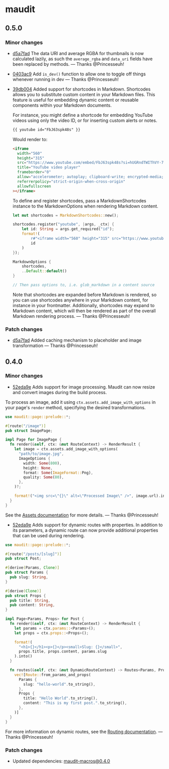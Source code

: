 # maudit

## 0.5.0

### Minor changes

- [d5a7fad](https://github.com/bruits/maudit/commit/d5a7fad563e9642be46b24d8db500e753c1175f5) The data URI and average RGBA for thumbnails is now calculated lazily, as such the `average_rgba` and `data_uri` fields have been replaced by methods. — Thanks @Princesseuh!
- [0403ac9](https://github.com/bruits/maudit/commit/0403ac9996f9d4e79945758fe06e7510729e383e) Add `is_dev()` function to allow one to toggle off things whenever running in dev — Thanks @Princesseuh!
- [39db004](https://github.com/bruits/maudit/commit/39db004b63ab7aa582a92593082e1261bae55b92) Added support for shortcodes in Markdown. Shortcodes allows you to substitute custom content in your Markdown files. This feature is useful for embedding dynamic content or reusable components within your Markdown documents.
  
  For instance, you might define a shortcode for embedding YouTube videos using only the video ID, or for inserting custom alerts or notes.
  
  ```markdown
  {{ youtube id="FbJ63spk48s" }}
  ```
  
  Would render to:
  
  ```html
  <iframe
    width="560"
    height="315"
    src="https://www.youtube.com/embed/FbJ63spk48s?si=hUGRndTWIThVY-72"
    title="YouTube video player"
    frameborder="0"
    allow="accelerometer; autoplay; clipboard-write; encrypted-media; gyroscope; picture-in-picture; web-share"
    referrerpolicy="strict-origin-when-cross-origin"
    allowfullscreen
  ></iframe>
  ```
  
  To define and register shortcodes, pass a MarkdownShortcodes instance to the MarkdownOptions when rendering Markdown content.
  
  ```rust
  let mut shortcodes = MarkdownShortcodes::new();
  
  shortcodes.register("youtube", |args, _ctx| {
      let id: String = args.get_required("id");
      format!(
          r#"<iframe width="560" height="315" src="https://www.youtube.com/embed/{}" frameborder="0" allowfullscreen></iframe>"#,
          id
      )
  });
  
  MarkdownOptions {
      shortcodes,
      ..Default::default()
  }
  
  // Then pass options to, i.e. glob_markdown in a content source
  ```
  
  Note that shortcodes are expanded before Markdown is rendered, so you can use shortcodes anywhere in your Markdown content, for instance in your frontmatter. Additionally, shortcodes may expand to Markdown content, which will then be rendered as part of the overall Markdown rendering process. — Thanks @Princesseuh!

### Patch changes

- [d5a7fad](https://github.com/bruits/maudit/commit/d5a7fad563e9642be46b24d8db500e753c1175f5) Added caching mechanism to placeholder and image transformation — Thanks @Princesseuh!


## 0.4.0

### Minor changes

- [52eda9e](https://github.com/bruits/maudit/commit/52eda9ea4eac8efd3efd945d00f39a1b99f284ab) Adds support for image processing. Maudit can now resize and convert images during the build process.

To process an image, add it using `ctx.assets.add_image_with_options` in your page's `render` method, specifying the desired transformations.

```rs
use maudit::page::prelude::*;

#[route("/image")]
pub struct ImagePage;

impl Page for ImagePage {
  fn render(&self, ctx: &mut RouteContext) -> RenderResult {
    let image = ctx.assets.add_image_with_options(
      "path/to/image.jpg",
      ImageOptions {
        width: Some(800),
        height: None,
        format: Some(ImageFormat::Png),
        quality: Some(80),
      },
    )?;

    format!("<img src=\"{}\" alt=\"Processed Image\" />", image.url).into()
  }
}
```

See the [Assets documentation](https://maudit.org/docs/assets/) for more details. — Thanks @Princesseuh!
- [52eda9e](https://github.com/bruits/maudit/commit/52eda9ea4eac8efd3efd945d00f39a1b99f284ab) Adds support for dynamic routes with properties. In addition to its parameters, a dynamic route can now provide additional properties that can be used during rendering.

```rs
use maudit::page::prelude::*;

#[route("/posts/[slug]")]
pub struct Post;

#[derive(Params, Clone)]
pub struct Params {
  pub slug: String,
}

#[derive(Clone)]
pub struct Props {
  pub title: String,
  pub content: String,
}

impl Page<Params, Props> for Post {
  fn render(&self, ctx: &mut RouteContext) -> RenderResult {
    let params = ctx.params::<Params>();
    let props = ctx.props::<Props>();

    format!(
      "<h1>{}</h1><p>{}</p><small>Slug: {}</small>",
      props.title, props.content, params.slug
    ).into()
  }

  fn routes(&self, ctx: &mut DynamicRouteContext) -> Routes<Params, Props> {
    vec![Route::from_params_and_props(
      Params {
        slug: "hello-world".to_string(),
      },
      Props {
        title: "Hello World".to_string(),
        content: "This is my first post.".to_string(),
      },
    )]
  }
}
```

For more information on dynamic routes, see the [Routing documentation](https://maudit.org/docs/routing/#dynamic-routes). — Thanks @Princesseuh!

### Patch changes

- Updated dependencies: maudit-macros@0.4.0

